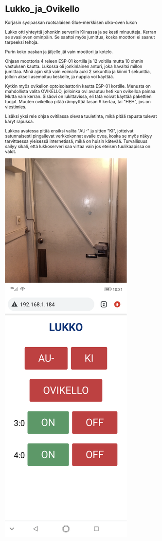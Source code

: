 # Lukko_ja_Ovikello
Korjasin sysipaskan ruotsalaisen Glue-merkkisen ulko-oven lukon

Lukko otti yhteyttä johonkin serveriin Kiinassa ja se kesti minuutteja.
Kerran se avasi oven ominpäin. Se saattoi myös jumittua, koska moottori
ei saanut tarpeeksi tehoja.

Purin koko paskan ja jäljelle jäi vain moottori ja kotelo.

Ohjaan moottoria 4 releen ESP-01 kortilla ja 12 voltilla
mutta 10 ohmin vastuksen kautta. Lukossa oli jonkinlainen anturi, joka
havaitsi millon jumittaa. Minä ajan sitä vain voimalla auki 2 sekunttia ja
kiinni 1 sekunttia, jolloin akseli asemoituu keskelle, ja nuppia
voi käyttää.

Kytkin myös ovikellon optoisolaattorin kautta ESP-01 kortille.
Menusta on mahdollista valita OVIKELLO, jolloinka ovi avautuu heti
kun ovikelloa painaa. Mutta vain kerran. Sisäovi on lukittavissa,
eli tätä voivat käyttää pakettien tuojat. Muuten ovikelloa
pitää rämpyttää tasan 9 kertaa, tai "HEH", jos on viestimies.

Lisäksi yksi rele ohjaa ovitilassa olevaa tuuletinta, mikä
pitää rapusta tulevat käryt rapussa.

Lukkoa avatessa pitää ensiksi valita "AU-" ja sitten "KI", jotteivat 
satunnaisesti pingailevat verkkokonnat availe ovea, koska se myös
näkyy tarvittaessa yleisessä internetissä, mikä on huisin kätevää.  Turvallisuus
säilyy sikäli, että lukkoserveri saa virtaa vain jos eteisen
tuulikaapissa on valot.

<img src=lukko.png><img src=screen.png>
